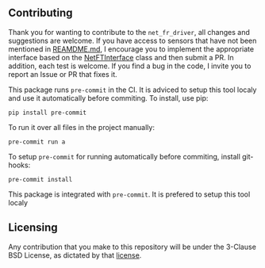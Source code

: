 ## Contributing

Thank you for wanting to contribute to the `net_fr_driver`, all changes and suggestions
are welcome. If you have access to sensors that have not been mentioned in
[REAMDME.md](./README.md), I encourage you to implement the appropriate interface
based on the [NetFTInterface](./net_ft_driver/include/net_ft_driver/interfaces/net_ft_interface.hpp)
class and then submit a PR. In addition, each test is welcome. If you find a bug
in the code, I invite you to report an Issue or PR that fixes it.

This package runs `pre-commit` in the CI. It is adviced to setup this tool localy
and use it automatically before commiting. To install, use pip:
```
pip install pre-commit
```
To run it over all files in the project manually:
```
pre-commit run a
```
To setup `pre-commit` for running automatically before commiting, install git-hooks:
```
pre-commit install
```

This package is integrated with `pre-commit`. It is prefered to setup this tool localy
## Licensing
Any contribution that you make to this repository will be under the 3-Clause BSD
License, as dictated by that [license](https://opensource.org/licenses/BSD-3-Clause).
